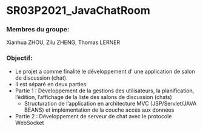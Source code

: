 # SR03P2021_JavaChatRoom

### Membres du groupe:
Xianhua ZHOU, Zilu ZHENG, Thomas LERNER
### Objectif:
+ Le projet a comme finalité le développement d’ une application de salon de discussion (chat).
+ Il est séparé en deux parties:
 + Partie 1 : Développement de la gestions des utilisateurs, la planification, l’édition, l’affichage de la liste des salons de discussion (chats)
   + Structuration de l’application en architecture MVC (JSP/Servlet/JAVA BEANS) et implémentation de la couche accès aux données
 + Partie 2 : Développement de serveur de chat avec le protocole WebSocket